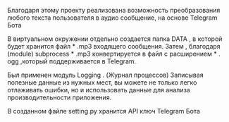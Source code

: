 
Благодаря этому проекту реализована возможность преобразования любого текста пользователя в аудио сообщение, на основе Telegram Бота

В виртуальном окружении отдельно создается папка DATA , в которой будет хранится файл * .mp3 входящего сообщения. Затем , благодаря (module) subprocess * .mp3 конвертируется в файл с расширением * . ogg ,который поддерживается в Telegram.

Был применен модуль Logging . (Журнал процессов)
Записывая полезные данные из нужных мест, вы можете не только легко отлаживать ошибки, но и использовать данные для анализа производительности приложения.

 В созданном файле setting.py хранится API ключ Telegram Бота



